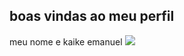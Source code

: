 ## boas vindas ao meu perfil

meu nome e kaike emanuel
![](https://media1.tenor.com/m/6QY085fekFwAAAAC/vertical-lajes-caminhao-entrega.gif)
